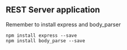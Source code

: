 ## REST Server application

Remember to install express and body_parser

```
npm install express --save
npm install body_parse --save

```